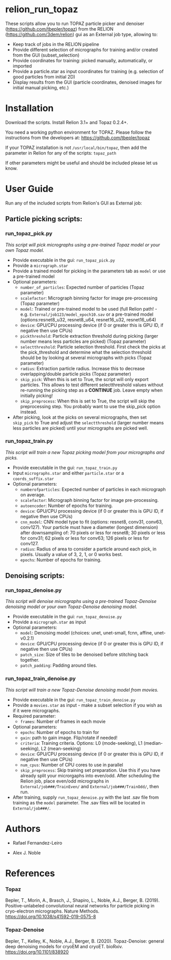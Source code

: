 # relion_run_topaz

These scripts allow you to run TOPAZ particle picker and denoiser (https://github.com/tbepler/topaz) from the RELION (https://github.com/3dem/relion) gui as an External job type, allowing to:

 - Keep track of jobs in the RELION pipeline
 - Provide different selection of micrographs for training and/or created from the GUI (subset_selection)
 - Provide coordinates for training: picked manually, automatically, or imported
 - Provide a particle.star as input coordinates for training (e.g. selection of good particles from initial 2D)
 - Display results from the GUI (particle coordinates, denoised images for initial manual picking, etc.)
  
# Installation

Download the scripts. Install Relion 3.1+ and Topaz 0.2.4+.

You need a working python environment for TOPAZ. Please follow the instructions from the developers at: https://github.com/tbepler/topaz

If your TOPAZ installation is not `/usr/local/bin/topaz`, then add the parameter in Relion for any of the scripts: `topaz_path`

If other parameters might be useful and should be included please let us know.

# User Guide
Run any of the included scripts from Relion's GUI as External job:

## Particle picking scripts:
### run_topaz_pick.py
*This script will pick micrographs using a pre-trained Topaz model or your own Topaz model.*
 - Provide executable in the gui: `run_topaz_pick.py`
 - Provide a `micrograph.star`
 - Provide a trained model for picking in the parameters tab as `model` or use a pre-trained model
 - Optional parameters:
   - `number_of_particles`: Expected number of particles (Topaz parameter)
   - `scalefactor`: Micrograph binning factor for image pre-processing (Topaz parameter)
   - `model`: Trained or pre-trained model to be used (full Relion path! - e.g. `External/job123/model_epoch10.sav` or a pre-trained model (options:resnet8_u32, resnet8_u64, resnet16_u32, resnet16_u64)
   - `device`: GPU/CPU processing device (if 0 or greater this is GPU ID, if negative then use CPUs)
   - `pickthreshold`: Particle extraction threshold during picking (larger number means less particles are picked) (Topaz parameter)
   - `selectthreshold`: Particle selection threshold. First check the picks at the pick_threshold and determine what the selection threshold should be by looking at several micrographs with picks (Topaz parameter)
   - `radius`: Extraction particle radius. Increase this to decrease overlapping/double particle picks (Topaz parameter)
   - `skip_pick`: When this is set to True, the script will only export particles. This allows to test different selectthreshold values without re-running the picking step as a **CONTINUE** job. Leave empty when initially picking!
   - `skip_preprocess`: When this is set to True, the script will skip the preprocessing step. You probably want to use the skip_pick option instead.
 - After picking, look at the picks on several micrographs, then set `skip_pick` to True and adjust the `selectthreshold` (larger number means less particles are picked) until your micrographs are picked well.

### run_topaz_train.py
*This script will train a new Topaz picking model from your micrographs and picks.*
 - Provide executable in the gui: `run_topaz_train.py`
 - Input `micrographs.star` and either `particle.star` or a `coords_suffix.star`
 - Optional parameters:
   - `numberofparticles`: Expected number of particles in each micrograph on average.
   - `scalefactor`: Micrograph binning factor for image pre-processing.
   - `autoencoder`: Number of epochs for training.
   - `device`: GPU/CPU processing device (if 0 or greater this is GPU ID, if negative then use CPUs)
   - `cnn_model`: CNN model type to fit (options: resnet8, conv31, conv63, conv127). Your particle must have a diameter (longest dimension) after downsampling of: 70 pixels or less for resnet8; 30 pixels or less for conv31; 62 pixels or less for conv63; 126 pixels or less for conv127.
   - `radius`: Radius of area to consider a particle around each pick, in pixels. Usually a value of 3, 2, 1, or 0 works best.
   - `epochs`: Number of epochs for training.

## Denoising scripts:
### run_topaz_denoise.py
*This script will denoise micrographs using a pre-trained Topaz-Denoise denoising model or your own Topaz-Denoise denoising model.*
 - Provide executable in the gui: `run_topaz_denoise.py`
 - Provide a `micrograph.star` as input
 - Optional parameters:
   - `model`: Denoising model (choices: unet, unet-small, fcnn, affine, unet-v0.2.1)
   - `device`: GPU/CPU processing device (if 0 or greater this is GPU ID, if negative then use CPUs)
   - `patch_size`: Size of tiles to be denoised before stitching back together.
   - `patch_padding`: Padding around tiles.

### run_topaz_train_denoise.py
*This script will train a new Topaz-Denoise denoising model from movies.*
 - Provide executable in the gui: `run_topaz_train_denoise.py`
 - Provide a `movies.star` as input - make a subset selection if you wish as if it were micrographs.
 - Required parameter:
   - `frames`: Number of frames in each movie
 - Optional parameters:
   - `epochs`: Number of epochs to train for
   - `gain`: path to gain image. Flip/rotate if needed!
   - `criteria`: Training criteria. Options: L0 (mode-seeking), L1 (median-seeking), L2 (mean-seeking)
   - `device`: GPU/CPU processing device (if 0 or greater this is GPU ID, if negative then use CPUs)
   - `num_cpus`: Number of CPU cores to use in parallel
   - `skip_preprocess`: Skip training set preparation. Use this if you have already split your microrgaphs into even/odd. After scheduling the Relion job, place even/odd micrographs in `External/job###/TrainEven/` and `External/job###/TrainOdd/`, then run.
 - After training, supply `run_topaz_denoise.py` with the last .sav file from training as the `model` parameter. The .sav files will be located in `External/job###/`.

# Authors

 - Rafael Fernandez-Leiro

 - Alex J. Noble

# References

### Topaz

Bepler, T., Morin, A., Brasch, J., Shapiro, L., Noble, A.J., Berger, B. (2019). Positive-unlabeled convolutional neural networks for particle picking in cryo-electron micrographs. Nature Methods. https://doi.org/10.1038/s41592-019-0575-8

### Topaz-Denoise

Bepler, T., Kelley, K., Noble, A.J., Berger, B. (2020). Topaz-Denoise: general deep denoising models for cryoEM and cryoET. bioRxiv. https://doi.org/10.1101/838920
